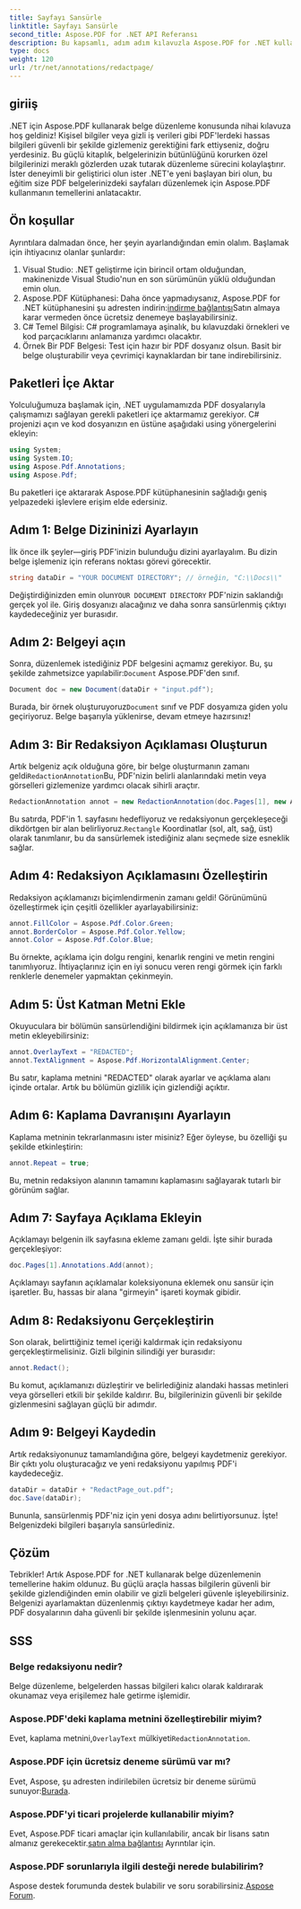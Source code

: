 ```yaml
---
title: Sayfayı Sansürle
linktitle: Sayfayı Sansürle
second_title: Aspose.PDF for .NET API Referansı
description: Bu kapsamlı, adım adım kılavuzla Aspose.PDF for .NET kullanarak belgeleri etkili bir şekilde nasıl sansürleyeceğinizi öğrenin.
type: docs
weight: 120
url: /tr/net/annotations/redactpage/
---
```

## giriiş

.NET için Aspose.PDF kullanarak belge düzenleme konusunda nihai kılavuza hoş geldiniz! Kişisel bilgiler veya gizli iş verileri gibi PDF'lerdeki hassas bilgileri güvenli bir şekilde gizlemeniz gerektiğini fark ettiyseniz, doğru yerdesiniz. Bu güçlü kitaplık, belgelerinizin bütünlüğünü korurken özel bilgilerinizi meraklı gözlerden uzak tutarak düzenleme sürecini kolaylaştırır. İster deneyimli bir geliştirici olun ister .NET'e yeni başlayan biri olun, bu eğitim size PDF belgelerinizdeki sayfaları düzenlemek için Aspose.PDF kullanmanın temellerini anlatacaktır.

## Ön koşullar

Ayrıntılara dalmadan önce, her şeyin ayarlandığından emin olalım. Başlamak için ihtiyacınız olanlar şunlardır:

1. Visual Studio: .NET geliştirme için birincil ortam olduğundan, makinenizde Visual Studio'nun en son sürümünün yüklü olduğundan emin olun.
2.  Aspose.PDF Kütüphanesi: Daha önce yapmadıysanız, Aspose.PDF for .NET kütüphanesini şu adresten indirin:[indirme bağlantısı](https://releases.aspose.com/pdf/net/)Satın almaya karar vermeden önce ücretsiz denemeye başlayabilirsiniz.
3. C# Temel Bilgisi: C# programlamaya aşinalık, bu kılavuzdaki örnekleri ve kod parçacıklarını anlamanıza yardımcı olacaktır.
4. Örnek Bir PDF Belgesi: Test için hazır bir PDF dosyanız olsun. Basit bir belge oluşturabilir veya çevrimiçi kaynaklardan bir tane indirebilirsiniz.

## Paketleri İçe Aktar

Yolculuğumuza başlamak için, .NET uygulamamızda PDF dosyalarıyla çalışmamızı sağlayan gerekli paketleri içe aktarmamız gerekiyor. C# projenizi açın ve kod dosyanızın en üstüne aşağıdaki using yönergelerini ekleyin:

```csharp
using System;
using System.IO;
using Aspose.Pdf.Annotations;
using Aspose.Pdf;
```

Bu paketleri içe aktararak Aspose.PDF kütüphanesinin sağladığı geniş yelpazedeki işlevlere erişim elde edersiniz. 

## Adım 1: Belge Dizininizi Ayarlayın

İlk önce ilk şeyler—giriş PDF'inizin bulunduğu dizini ayarlayalım. Bu dizin belge işlemeniz için referans noktası görevi görecektir.

```csharp
string dataDir = "YOUR DOCUMENT DIRECTORY"; // örneğin, "C:\\Docs\\"
```

 Değiştirdiğinizden emin olun`YOUR DOCUMENT DIRECTORY` PDF'nizin saklandığı gerçek yol ile. Giriş dosyanızı alacağınız ve daha sonra sansürlenmiş çıktıyı kaydedeceğiniz yer burasıdır.

## Adım 2: Belgeyi açın

 Sonra, düzenlemek istediğiniz PDF belgesini açmamız gerekiyor. Bu, şu şekilde zahmetsizce yapılabilir:`Document` Aspose.PDF'den sınıf.

```csharp
Document doc = new Document(dataDir + "input.pdf");
```

 Burada, bir örnek oluşturuyoruz`Document` sınıf ve PDF dosyamıza giden yolu geçiriyoruz. Belge başarıyla yüklenirse, devam etmeye hazırsınız!

## Adım 3: Bir Redaksiyon Açıklaması Oluşturun

 Artık belgeniz açık olduğuna göre, bir belge oluşturmanın zamanı geldi`RedactionAnnotation`Bu, PDF'nizin belirli alanlarındaki metin veya görselleri gizlemenize yardımcı olacak sihirli araçtır.

```csharp
RedactionAnnotation annot = new RedactionAnnotation(doc.Pages[1], new Aspose.Pdf.Rectangle(200, 500, 300, 600));
```

 Bu satırda, PDF'in 1. sayfasını hedefliyoruz ve redaksiyonun gerçekleşeceği dikdörtgen bir alan belirliyoruz.`Rectangle` Koordinatlar (sol, alt, sağ, üst) olarak tanımlanır, bu da sansürlemek istediğiniz alanı seçmede size esneklik sağlar.

## Adım 4: Redaksiyon Açıklamasını Özelleştirin

Redaksiyon açıklamanızı biçimlendirmenin zamanı geldi! Görünümünü özelleştirmek için çeşitli özellikler ayarlayabilirsiniz:

```csharp
annot.FillColor = Aspose.Pdf.Color.Green;
annot.BorderColor = Aspose.Pdf.Color.Yellow;
annot.Color = Aspose.Pdf.Color.Blue;
```

Bu örnekte, açıklama için dolgu rengini, kenarlık rengini ve metin rengini tanımlıyoruz. İhtiyaçlarınız için en iyi sonucu veren rengi görmek için farklı renklerle denemeler yapmaktan çekinmeyin.

## Adım 5: Üst Katman Metni Ekle

Okuyuculara bir bölümün sansürlendiğini bildirmek için açıklamanıza bir üst metin ekleyebilirsiniz:

```csharp
annot.OverlayText = "REDACTED";
annot.TextAlignment = Aspose.Pdf.HorizontalAlignment.Center;
```

Bu satır, kaplama metnini "REDACTED" olarak ayarlar ve açıklama alanı içinde ortalar. Artık bu bölümün gizlilik için gizlendiği açıktır.

## Adım 6: Kaplama Davranışını Ayarlayın

Kaplama metninin tekrarlanmasını ister misiniz? Eğer öyleyse, bu özelliği şu şekilde etkinleştirin:

```csharp
annot.Repeat = true;
```

Bu, metnin redaksiyon alanının tamamını kaplamasını sağlayarak tutarlı bir görünüm sağlar.

## Adım 7: Sayfaya Açıklama Ekleyin

Açıklamayı belgenin ilk sayfasına ekleme zamanı geldi. İşte sihir burada gerçekleşiyor:

```csharp
doc.Pages[1].Annotations.Add(annot);
```

Açıklamayı sayfanın açıklamalar koleksiyonuna eklemek onu sansür için işaretler. Bu, hassas bir alana "girmeyin" işareti koymak gibidir.

## Adım 8: Redaksiyonu Gerçekleştirin

Son olarak, belirttiğiniz temel içeriği kaldırmak için redaksiyonu gerçekleştirmelisiniz. Gizli bilginin silindiği yer burasıdır:

```csharp
annot.Redact();
```

Bu komut, açıklamanızı düzleştirir ve belirlediğiniz alandaki hassas metinleri veya görselleri etkili bir şekilde kaldırır. Bu, bilgilerinizin güvenli bir şekilde gizlenmesini sağlayan güçlü bir adımdır.

## Adım 9: Belgeyi Kaydedin

Artık redaksiyonunuz tamamlandığına göre, belgeyi kaydetmeniz gerekiyor. Bir çıktı yolu oluşturacağız ve yeni redaksiyonu yapılmış PDF'i kaydedeceğiz.

```csharp
dataDir = dataDir + "RedactPage_out.pdf";
doc.Save(dataDir);
```

Bununla, sansürlenmiş PDF'niz için yeni dosya adını belirtiyorsunuz. İşte! Belgenizdeki bilgileri başarıyla sansürlediniz.

## Çözüm

Tebrikler! Artık Aspose.PDF for .NET kullanarak belge düzenlemenin temellerine hakim oldunuz. Bu güçlü araçla hassas bilgilerin güvenli bir şekilde gizlendiğinden emin olabilir ve gizli belgeleri güvenle işleyebilirsiniz. Belgenizi ayarlamaktan düzenlenmiş çıktıyı kaydetmeye kadar her adım, PDF dosyalarının daha güvenli bir şekilde işlenmesinin yolunu açar.

## SSS

### Belge redaksiyonu nedir?
Belge düzenleme, belgelerden hassas bilgileri kalıcı olarak kaldırarak okunamaz veya erişilemez hale getirme işlemidir.

### Aspose.PDF'deki kaplama metnini özelleştirebilir miyim?
 Evet, kaplama metnini,`OverlayText` mülkiyeti`RedactionAnnotation`.

### Aspose.PDF için ücretsiz deneme sürümü var mı?
 Evet, Aspose, şu adresten indirilebilen ücretsiz bir deneme sürümü sunuyor:[Burada](https://releases.aspose.com/).

### Aspose.PDF'yi ticari projelerde kullanabilir miyim?
 Evet, Aspose.PDF ticari amaçlar için kullanılabilir, ancak bir lisans satın almanız gerekecektir.[satın alma bağlantısı](https://purchase.aspose.com/buy) Ayrıntılar için.

### Aspose.PDF sorunlarıyla ilgili desteği nerede bulabilirim?
 Aspose destek forumunda destek bulabilir ve soru sorabilirsiniz.[Aspose Forum](https://forum.aspose.com/c/pdf/10).